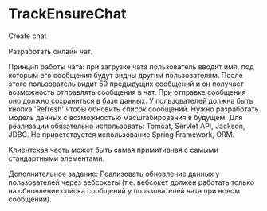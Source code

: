 # TrackEnsureChat
Create chat

Разработать онлайн чат.

Принцип работы чата: при загрузке чата пользователь вводит имя, под которым его сообщения будут видны другим пользователям.
После этого пользователь видит 50 предыдущих сообщений и он получает возможность отправлять сообщения в чат. При отправке сообщения оно должно сохраниться в базе данных. У пользователей должна быть кнопка 'Refresh' чтобы обновить список сообщений.
Нужно разработать модель данных с возможностью масштабирования в будущем.
Для реализации обязательно использовать: Tomcat, Servlet API, Jackson, JDBC. 
Не приветствуется использование Spring Framework, ORM.

Клиентская часть может быть самая примитивная с самыми стандартными элементами.

Дополнительное задание: Реализовать обновление данных у пользователей через вебсокеты (т.е. вебсокет должен работать только на обновление списка сообщений у пользователей чата при новом сообщении).

